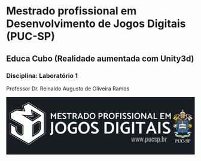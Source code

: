 # Mestrado profissional em Desenvolvimento de Jogos Digitais (PUC-SP)


## Educa Cubo (Realidade aumentada com Unity3d)

### Disciplina: Laboratório 1

Professor Dr. Reinaldo Augusto de Oliveira Ramos


![](https://raw.githubusercontent.com/ezefranca/Damas/master/logo_mestrado.png)